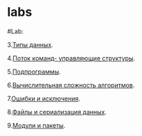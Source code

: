 # labs

#Lab:

3.[Типы данных](лабараторная3.ipynb).

4.[Поток команд- управляющие структуры](лаба4.ipynb).

5.[Подпрограммы]().

6.[Вычислительная сложность алгоритмов]().

7.[Ошибки и исключения]().

8.[Файлы и сериализация данных]().

9.[Модули и пакеты]().
